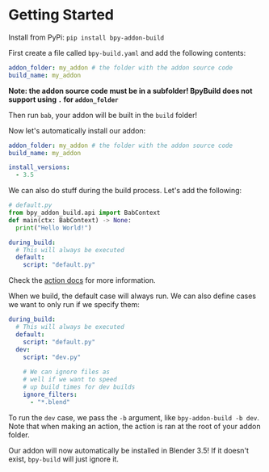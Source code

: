 # Getting Started
Install from PyPi:
`pip install bpy-addon-build`

First create a file called `bpy-build.yaml` and add the following contents:
```yaml
addon_folder: my_addon # the folder with the addon source code
build_name: my_addon
```

**Note: the addon source code must be in a subfolder! BpyBuild does not support using `.` for `addon_folder`**

Then run `bab`, your addon will be built in the `build` folder!

Now let's automatically install our addon:
```yaml
addon_folder: my_addon # the folder with the addon source code
build_name: my_addon

install_versions:
  - 3.5
```

We can also do stuff during the build process. Let's add the following:
```py
# default.py
from bpy_addon_build.api import BabContext
def main(ctx: BabContext) -> None:
  print("Hello World!")
```
```yaml
during_build:
  # This will always be executed
  default:
    script: "default.py"
```

Check the [action docs](/docs/actions.md) for more information.

When we build, the default case will always run. We can also define cases we want to only run if we specify them:
```yaml
during_build:
  # This will always be executed
  default:
    script: "default.py"
  dev:
    script: "dev.py"
    
    # We can ignore files as 
    # well if we want to speed
    # up build times for dev builds
    ignore_filters:
      - "*.blend"
```

To run the `dev` case, we pass the `-b` argument, like `bpy-addon-build -b dev`. Note that when making an action, the action is ran at the root of your addon folder.

Our addon will now automatically be installed in Blender 3.5! If it doesn't exist, `bpy-build` will just ignore it.
